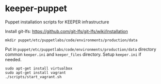 # keeper-puppet
Puppet installation scripts for KEEPER infrastructure

Install git-lfs: https://github.com/git-lfs/git-lfs/wiki/Installation

```
mkdir puppet/etc/puppetlabs/code/environments/production/data
```
Put in <code>puppet/etc/puppetlabs/code/environments/production/data</code> directory common <code>keeper.ini</code> and <code>keeper_files</code> directory. Setup <code>keeper.ini</code> if needed.
```
sudo apt-get install virtualbox
sudo apt-get install vagrant
./scripts/start_vagrant.sh
```
